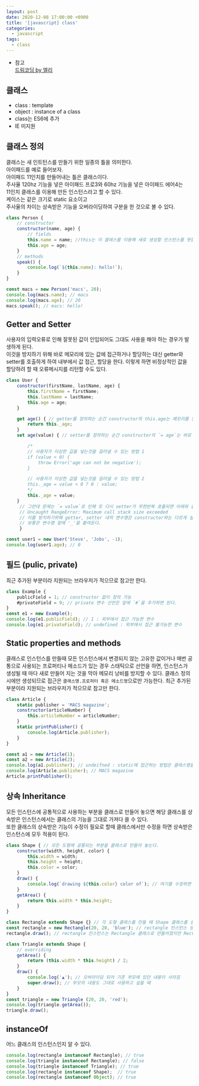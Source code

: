 ```yaml
---
layout: post
date: 2020-12-08 17:00:00 +0900
title: '[javascript] class'
categories:
  - javascript
tags:
  - class
---
```


- 참고  
[드림코딩 by 엘리](https://www.youtube.com/watch?v=_DLhUBWsRtw&list=PLv2d7VI9OotTVOL4QmPfvJWPJvkmv6h-2&index=6&t=2s)

## 클래스
- class : template
- object : instance of a class
- class는 ES6에 추가
- IE 미지원

## 클래스 정의

클래스는 새 인트턴스를 만들기 위한 일종의 틀을 의미한다.   
아이패드를 예로 들어보자.   
아이패드 11인치를 만들어내는 틀은 클래스이다.  
주사율 120hz 기능을 넣은 아이패드 프로3와  60hz 기능을 넣은 아이패드 에어4는   
11인치 클래스를 이용해 만든 인스턴스라고 할 수 있다.   
케이스는 같은 크기로 static 요소이고  
주사율의 차이는 상속받은 기능을 오버라이딩하여 구분을 한 것으로 볼 수 있다.

```js
class Person {
    // constructor
    constructor(name, age) {
        // fields
        this.name = name; //this는 이 클레스를 이용해 새로 생성할 인스턴스를 뜻함
        this.age = age;
    }
    // methods
    speak() {
        console.log(`${this.name}: hello!`);
    }
}

const macs = new Person('macs', 20);
console.log(macs.name); // macs
console.log(macs.age); // 20
macs.speak(); // macs: hello!
```

## Getter and Setter

사용자의 입력오류로 인해 잘못된 값이 인입되어도 그대도 사용을 해야 하는 경우가 발생하게 된다.  
이것을 방지하기 위해 바로 메모리에 있는 값에 접근하거나 할당하는 대신 getter와 setter를 호출하게 하여 내부에서 값 접근, 할당을 한다. 이렇게 하면 비정상적인 값을 할당하려 할 때 오류메시지를 리턴할 수도 있다.

```js
class User {
    constructor(firstName, lastName, age) {
        this.firstName = firstName;
        this.lastName = lastName;
        this.age = age;
    }

    get age() { // getter를 정의하는 순간 constructor의 this.age는 메모리를 읽는 것이 아닌 이 getter를 호출하게 된다.
        return this._age;
    }
    set age(value) { // setter를 정의하는 순간 constructor의 `= age`는 바로 메모리에 값을 할당하는 것이 아닌 setter를 호출하게 된다.

        /*
        // 사용자가 이상한 값을 넣는것을 걸러낼 수 있는 방법 1
        if (value < 0) {
            throw Error('age can not be negative');
        }

        // 사용자가 이상한 값을 넣는것을 걸러낼 수 있는 방법 2
        this._age = value < 0 ? 0 : value;    
        */
        this._age = value;       
    }
     // 그런데 문제는 `= value`로 인해 또 다시 setter가 무한반복 호출되면 아래와 같은 에러가 발생
     // Uncaught RangeError: Maximum call stack size exceeded
     // 이를 방지하기위해 getter, setter 내의 변수명은 constructor와는 다르게 설정한다.
     // 보통은 변수명 앞에 '_'을 붙여둔다.
     }

const user1 = new User('Steve', 'Jobs', -1);
console.log(user1.age); // 0
```

## 필드 (pulic, private)

최근 추가된 부분이라 지원되는 브라우저가 적으므로 참고만 한다.   

```js
class Example {
    publicField = 1; // constructor 없이 정의 가능
    #privateField = 9; // private 변수 선언은 앞에 `#`을 추가하면 된다.
}
const e1 = new Example();
console.log(e1.publicField); // 1 : 외부에서 접근 가능한 변수
console.log(e1.privateField); // undefined : 외부에서 접근 불가능한 변수
```

## Static properties and methods

클래스로 인스턴스를 만들때 모든 인스턴스에서 변경되지 않는 고유한 값이거나 매번 공통으로 사용되는 프로퍼티나 메소드가 있는 경우 스태틱으로 선언을 하면, 인스턴스가 생성될 때 마다 새로 만들어 지는 것을 막아 메모리 낭비를 방지할 수 있다.
클래스 정의 시에만 생성되므로 접근은 `클래스명.프로퍼터 혹은 메소드명`으로만 가능한다.
최근 추가된 부분이라 지원되는 브라우저가 적으므로 참고만 한다.    

```js
class Article {
    static publisher = 'MACS magazine';
    constructor(articleNumber) {
        this.articleNumber = articleNumber;
    }
    static printPublisher() {
        console.log(Article.publisher);
    }
}

const a1 = new Article(1);
const a2 = new Article(2);
console.log(a1.publisher); // undeifned : static에 접근하는 방법은 클래스명을 통해 직접 접근해야함.
console.log(Article.publisher); // MACS magazine
Article.printPublisher();
```

## 상속 Inheritance

모든 인스턴스에 공통적으로 사용하는 부분을 클래스로 만들어 놓으면 해당 클래스를 상속받은 인스턴스에서는 클래스의 기능을 그대로 가져다 쓸 수 있다.  
또한 클래스의 상속받은 기능이 수정이 필요로 할때 클래스에서만 수정을 하면 상속받은 인스턴스에 모두 적용이 된다.  

```js
class Shape { // 모든 도형에 공통되는 부분을 클래스로 만들어 놓는다.
    constructor(width, height, color) {
        this.width = width;
        this.height = height;
        this.color = color;
    }
    draw() {
        console.log(`drawing ${this.color} color of`); // 여기를 수정하면 모든 상속 받은 부분이 수정됨.
    }
    getArea() {
        return this.width * this.height;
    }
}

class Rectangle extends Shape {} // 각 도형 클래스를 만들 때 Shape 클래스를 상속하면 해당 클래스의 필드, 메소드를 사용할 수 있다.
const rectangle = new Rectangle(20, 20, 'blue'); // rectangle 인스턴스 생성
rectangle.draw(); // rectangle 인스턴스는 Rectangle 클래스로 만들어졌지만 Rectangle이 Shape로부터 상속받은 필드, 메소드를 모두 사용할 수 있다.

class Triangle extends Shape {
    // overriding
    getArea() {
        return (this.width * this.height) / 2;
    }
    draw() {
        console.log('▲'); // 오버라이딩 되어 기존 부모에 있던 내용이 사라짐
        super.draw(); // 부모의 내용도 그대로 사용하고 싶을 때
    }
}
const triangle = new Triangle (20, 20, 'red');
console.log(triangle.getArea());
triangle.draw();
```

## instanceOf

어느 클래스의 인스턴스인지 알 수 있다.  

```js
console.log(rectangle instanceof Rectangle); // true
console.log(triangle instanceof Rectangle); // false
console.log(triangle instanceof Triangle); // true
console.log(rectangle instanceof Shape);  // true
console.log(rectangle instanceof Object); // true
```
